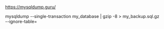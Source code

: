 https://mysqldump.guru/

mysqldump --single-transaction my_database | gzip -8 > my_backup.sql.gz
--ignore-table=
